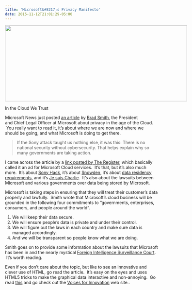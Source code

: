 ```yaml
---
title: 'Microsoft&#8217;s Privacy Manifesto'
date: 2015-11-12T21:01:29-05:00
---
```

<div style="width: 610px" class="wp-caption aligncenter">
  <a href="http://news.microsoft.com/stories/inthecloudwetrust/"><img loading="lazy" class="" src="https://i1.wp.com/www.rajapet.net/Other/2015-Blog/i-fRLdMMK/0/M/InTheCloudWeTrust-M.png?resize=600%2C250" alt="" width="600" height="250"  /></a>
  
  <p class="wp-caption-text">
    In the Cloud We Trust
  </p>
</div>

Microsoft News just posted [an article](http://news.microsoft.com/stories/inthecloudwetrust/) by [Brad Smith](https://www.linkedin.com/in/brad-smith-92bb5b7), the President and Chief Legal Officer at Microsoft about privacy in the age of the Cloud.  You really want to read it, it&#8217;s about where we are now and where we should be going, and what Microsoft is doing to get there.

> If the Sony attack taught us nothing else, it was this: There is no national security without cybersecurity. That helps explain why so many governments are taking action.

I came across the article by a [link posted by The Register](http://www.theregister.co.uk/2015/11/13/microsofts_own_privacy_movie_moment), which basically called it an ad for Microsoft Cloud services.  It&#8217;s that, but it&#8217;s also much more.  It&#8217;s about [Sony Hack](http://www.engadget.com/2014/12/10/sony-pictures-hack-the-whole-story/), it&#8217;s about [Snowden,](http://www.theguardian.com/world/2013/jun/09/edward-snowden-nsa-whistleblower-surveillance) it&#8217;s about [data residency requirements](http://www.vormetric.com/compliance/vormetric-data-residency-compliance), and it&#8217;s [Je suis Charlie](http://mashable.com/2015/01/07/je-suis-charlie-europe-rallies/#htSy4LIw.ZqO).  It&#8217;s also about the lawsuits between Microsoft and various governments over data being stored by Microsoft.

Microsoft is taking steps in ensuring that they will treat their customer&#8217;s data properly and lawfully.  Smith wrote that Microsoft&#8217;s cloud business will be grounded in the following four commitments to &#8220;governments, enterprises, consumers, and people around the world&#8221;.

  1. We will keep their data secure.
  2. We will ensure people&#8217;s data is private and under their control.
  3. We will figure out the laws in each country and make sure data is managed accordingly.
  4. And we will be transparent so people know what we are doing.

Smith goes on to provide some information about the lawsuits that Microsoft has been in and the nearly mystical [Foreign Intelligence Surveillance Court](http://www.fisc.uscourts.gov/).  It&#8217;s worth reading.

Even if you don&#8217;t care about the topic, but like to see an innovative and clever use of HTML, go read the article.  It&#8217;s easy on the eyes and uses HTML5 tricks to make the graphical data interactive and non-annoying.  Go read [this](http://news.microsoft.com/stories/inthecloudwetrust/) and go check out the [Voices for Innovation](http://www.voicesforinnovation.org/trustintech) web site..
